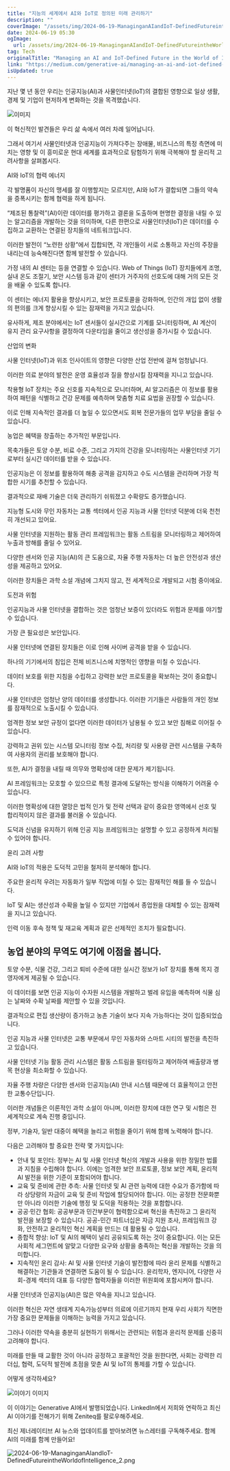 ```yaml
---
title: "지능의 세계에서 AI와 IoT로 정의된 미래 관리하기"
description: ""
coverImage: "/assets/img/2024-06-19-ManaginganAIandIoT-DefinedFutureintheWorldofIntelligence_0.png"
date: 2024-06-19 05:30
ogImage:
  url: /assets/img/2024-06-19-ManaginganAIandIoT-DefinedFutureintheWorldofIntelligence_0.png
tag: Tech
originalTitle: "Managing an AI and IoT-Defined Future in the World of Intelligence"
link: "https://medium.com/generative-ai/managing-an-ai-and-iot-defined-future-in-the-world-of-intelligence-eea0cf3f8324"
isUpdated: true
---
```


지난 몇 년 동안 우리는 인공지능(AI)과 사물인터넷(IoT)의 결합된 영향으로 일상 생활, 경제 및 기업이 현저하게 변화하는 것을 목격했습니다.

![이미지](/assets/img/2024-06-19-ManaginganAIandIoT-DefinedFutureintheWorldofIntelligence_0.png)

이 혁신적인 발견들은 우리 삶 속에서 여러 차례 일어납니다.

그래서 여기서 사물인터넷과 인공지능이 가져다주는 장애물, 비즈니스의 특정 측면에 미치는 영향 및 이 흥미로운 현대 세계를 효과적으로 탐험하기 위해 극복해야 할 윤리적 고려사항을 살펴봅시다.

<div class="content-ad"></div>

AI와 IoT의 협력 에너지

각 발명품이 자신의 맹세를 잘 이행할지는 모르지만, AI와 IoT가 결합되면 그들의 약속을 증폭시키는 함께 협력을 하게 됩니다.

“제조된 통찰력”(AI)이란 데이터를 평가하고 결론을 도출하며 현명한 결정을 내릴 수 있는 알고리즘을 개발하는 것을 의미하며, 다른 한편으로 사물인터넷(IoT)은 데이터를 수집하고 교환하는 연결된 장치들의 네트워크입니다.

이러한 발전이 “노련한 상황”에서 집합되면, 각 개인들이 서로 소통하고 자신의 주장을 내리는데 능숙해진다면 함께 발전할 수 있습니다.

<div class="content-ad"></div>

가정 내의 AI 센터는 등을 연결할 수 있습니다. Web of Things (IoT) 장치들에게 조명, 실내 온도 조절기, 보안 시스템 등과 같이 센터가 거주자의 선호도에 대해 거의 모든 것을 배울 수 있도록 합니다.

이 센터는 에너지 활용을 향상시키고, 보안 프로토콜을 강화하며, 인간의 개입 없이 생활의 편의를 크게 향상시킬 수 있는 잠재력을 가지고 있습니다.

유사하게, 제조 분야에서는 IoT 센서들이 실시간으로 기계를 모니터링하며, AI 계산이 유지 관리 요구사항을 결정하여 다운타임을 줄이고 생산성을 증가시킬 수 있습니다.

산업의 변화

<div class="content-ad"></div>

사물 인터넷(IoT)과 위조 인사이트의 영향은 다양한 산업 전반에 걸쳐 엄청납니다.

이러한 의료 분야의 발전은 운영 효율성과 질을 향상시킬 잠재력을 지니고 있습니다.

착용형 IoT 장치는 주요 신호를 지속적으로 모니터하며, AI 알고리즘은 이 정보를 활용하여 패턴을 식별하고 건강 문제를 예측하며 맞춤형 치료 요법을 권장할 수 있습니다.

이로 인해 지속적인 결과를 더 높일 수 있으면서도 회복 전문가들의 업무 부담을 줄일 수 있습니다.

<div class="content-ad"></div>

농업은 혜택을 창출하는 추가적인 부문입니다.

목축가들은 토양 수분, 비료 수준, 그리고 가지의 건강을 모니터링하는 사물인터넷 기기로부터 실시간 데이터를 받을 수 있습니다.

인공지능은 이 정보를 활용하여 해충 공격을 감지하고 수도 시스템을 관리하며 가장 적합한 시기를 추천할 수 있습니다.

결과적으로 재배 기술은 더욱 관리하기 쉬워졌고 수확량도 증가했습니다.

<div class="content-ad"></div>

지능형 도시와 무인 자동차는 교통 섹터에서 인공 지능과 사물 인터넷 덕분에 더욱 천천히 개선되고 있어요.

사물 인터넷을 지원하는 활동 관리 프레임워크는 활동 스트림을 모니터링하고 제어하여 누출과 방해를 줄일 수 있어요.

다양한 센서와 인공 지능(AI)의 큰 도움으로, 자율 주행 자동차는 더 높은 안전성과 생산성을 제공하고 있어요.

이러한 장치들은 과학 소설 개념에 그치지 않고, 전 세계적으로 개발되고 시험 중이에요.

<div class="content-ad"></div>

도전과 위험

인공지능과 사물 인터넷을 결합하는 것은 엄청난 보증이 있더라도 위험과 문제를 야기할 수 있습니다.

가장 큰 필요성은 보안입니다.

사물 인터넷에 연결된 장치들은 이로 인해 사이버 공격을 받을 수 있습니다.

<div class="content-ad"></div>

하나의 기기에서의 침입은 전체 비즈니스에 치명적인 영향을 미칠 수 있습니다.

데이터 보호를 위한 지침을 수립하고 강력한 보안 프로토콜을 확보하는 것이 중요합니다.

사물 인터넷은 엄청난 양의 데이터를 생성합니다. 이러한 기기들은 사람들의 개인 정보를 잠재적으로 노출시킬 수 있습니다.

엄격한 정보 보안 규정이 없다면 이러한 데이터가 남용될 수 있고 보안 침해로 이어질 수 있습니다.

<div class="content-ad"></div>

강력하고 권위 있는 시스템 모니터링 정보 수집, 처리량 및 사용량 관련 시스템을 구축하여 사용자의 권리를 보호해야 합니다.

또한, AI가 결정을 내릴 때 의무와 명확성에 대한 문제가 제기됩니다.

AI 프레임워크는 모호할 수 있으므로 특정 결과에 도달하는 방식을 이해하기 어려울 수 있습니다.

이러한 명확성에 대한 열망은 법적 인가 및 전략 선택과 같이 중요한 영역에서 선호 및 합리적이지 않은 결과를 불러올 수 있습니다.

<div class="content-ad"></div>

도덕과 신념을 유지하기 위해 인공 지능 프레임워크는 설명할 수 있고 공정하게 처리될 수 있어야 합니다.

윤리 고려 사항

AI와 IoT의 적용은 도덕적 고민을 철저히 분석해야 합니다.

주요한 윤리적 우려는 자동화가 일부 직업에 미칠 수 있는 잠재적인 해를 들 수 있습니다.

<div class="content-ad"></div>

IoT 및 AI는 생산성과 수확을 높일 수 있지만 기업에서 종업원을 대체할 수 있는 잠재력을 지니고 있습니다.

인력 이동 후속 정책 및 재교육 계획과 같은 선제적인 조치가 필요합니다.

## 농업 분야의 무역도 여기에 이점을 봅니다.

토양 수분, 식물 건강, 그리고 퇴비 수준에 대한 실시간 정보가 IoT 장치를 통해 목지 경영자에게 제공될 수 있습니다.

<div class="content-ad"></div>

이 데이터를 보면 인공 지능이 수자원 시스템을 개발하고 벌레 유입을 예측하며 식물 심는 날짜와 수확 날짜를 제안할 수 있을 것입니다.

결과적으로 편집 생산량이 증가하고 농촌 기술이 보다 지속 가능하다는 것이 입증되었습니다.

인공 지능과 사물 인터넷은 교통 부문에서 무인 자동차와 스마트 시티의 발전을 촉진하고 있습니다.

사물 인터넷 기능 활동 관리 시스템은 활동 스트림을 필터링하고 제어하여 배출량과 병목 현상을 최소화할 수 있습니다.

<div class="content-ad"></div>

자율 주행 차량은 다양한 센서와 인공지능(AI) 안내 시스템 때문에 더 효율적이고 안전한 교통수단입니다.

이러한 개념들은 이론적인 과학 소설이 아니며, 이러한 장치에 대한 연구 및 시험은 전 세계적으로 계속 진행 중입니다.

정부, 기술자, 일반 대중이 혜택을 늘리고 위험을 줄이기 위해 함께 노력해야 합니다.

다음은 고려해야 할 중요한 전략 몇 가지입니다:

<div class="content-ad"></div>

- 안내 및 포인터: 정부는 AI 및 사물 인터넷 혁신의 개발과 사용을 위한 정밀한 법률과 지침을 수립해야 합니다. 이에는 엄격한 보안 프로토콜, 정보 보안 계획, 윤리적 AI 발전을 위한 기준이 포함되어야 합니다.
- 교육 및 준비에 관한 추측: 사물 인터넷 및 AI 관련 능력에 대한 수요가 증가함에 따라 상당량의 자금이 교육 및 준비 작업에 할당되어야 합니다. 이는 공정한 전문화뿐만 아니라 이러한 기술에 행정 및 도덕을 적용하는 것을 포함합니다.
- 공공·민간 협회: 공공부문과 민간부문이 협력함으로써 혁신을 촉진하고 그 윤리적 발전을 보장할 수 있습니다. 공공-민간 파트너십은 자금 지원 조사, 프레임워크 강화, 안전하고 윤리적인 혁신 계획을 만드는 데 활용될 수 있습니다.
- 종합적 향상: IoT 및 AI의 혜택이 널리 공유되도록 하는 것이 중요합니다. 이는 모든 사회적 세그먼트에 알맞고 다양한 요구와 상황을 충족하는 혁신을 개발하는 것을 의미합니다.
- 지속적인 윤리 감사: AI 및 사물 인터넷 기술이 발전함에 따라 윤리 문제를 식별하고 해결하는 기관들과 연결하면 도움이 될 수 있습니다. 윤리학자, 엔지니어, 다양한 사회-경제 섹터의 대표 등 다양한 협력자들을 이러한 위원회에 포함시켜야 합니다.

사물 인터넷과 인공지능(AI)은 많은 약속을 지니고 있습니다.

이러한 혁신은 자연 생태계 지속가능성부터 의료에 이르기까지 현재 우리 사회가 직면한 가장 중요한 문제들을 이해하는 능력을 가지고 있습니다.

그러나 이러한 약속을 충분히 실현하기 위해서는 관련되는 위험과 윤리적 문제를 신중히 고려해야 합니다.

<div class="content-ad"></div>

미래를 만들 때 교활한 것이 아니라 공정하고 포괄적인 것을 원한다면, 사회는 강력한 리더십, 협력, 도덕적 발전에 초점을 맞춘 AI 및 IoT의 통제를 가할 수 있습니다.

어떻게 생각하세요?

![이야기 이미지](/assets/img/2024-06-19-ManaginganAIandIoT-DefinedFutureintheWorldofIntelligence_1.png)

이 이야기는 Generative AI에서 발행되었습니다. LinkedIn에서 저희와 연락하고 최신 AI 이야기를 전해가기 위해 Zeniteq를 팔로우해주세요.

<div class="content-ad"></div>

최신 제너레이티브 AI 뉴스와 업데이트를 받아보려면 뉴스레터를 구독해주세요. 함께 AI의 미래를 함께 만들어요!

![2024-06-19-ManaginganAIandIoT-DefinedFutureintheWorldofIntelligence_2.png](/assets/img/2024-06-19-ManaginganAIandIoT-DefinedFutureintheWorldofIntelligence_2.png)
